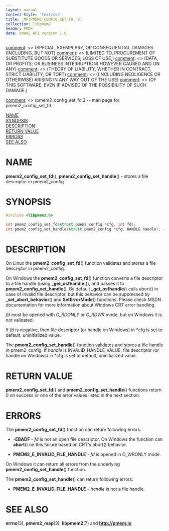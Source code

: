 ```yaml
---
layout: manual
Content-Style: 'text/css'
title: _MP(PMEM2_CONFIG_SET_FD, 3)
collection: libpmem2
header: PMDK
date: pmem2 API version 1.0
...
```


[comment]: <> (Copyright 2019, Intel Corporation)

[comment]: <> (Redistribution and use in source and binary forms, with or without)
[comment]: <> (modification, are permitted provided that the following conditions)
[comment]: <> (are met:)
[comment]: <> (    * Redistributions of source code must retain the above copyright)
[comment]: <> (      notice, this list of conditions and the following disclaimer.)
[comment]: <> (    * Redistributions in binary form must reproduce the above copyright)
[comment]: <> (      notice, this list of conditions and the following disclaimer in)
[comment]: <> (      the documentation and/or other materials provided with the)
[comment]: <> (      distribution.)
[comment]: <> (    * Neither the name of the copyright holder nor the names of its)
[comment]: <> (      contributors may be used to endorse or promote products derived)
[comment]: <> (      from this software without specific prior written permission.)

[comment]: <> (THIS SOFTWARE IS PROVIDED BY THE COPYRIGHT HOLDERS AND CONTRIBUTORS)
[comment]: <> ("AS IS" AND ANY EXPRESS OR IMPLIED WARRANTIES, INCLUDING, BUT NOT)
[comment]: <> (LIMITED TO, THE IMPLIED WARRANTIES OF MERCHANTABILITY AND FITNESS FOR)
[comment]: <> (A PARTICULAR PURPOSE ARE DISCLAIMED. IN NO EVENT SHALL THE COPYRIGHT)
[comment]: <> (OWNER OR CONTRIBUTORS BE LIABLE FOR ANY DIRECT, INDIRECT, INCIDENTAL,)
[comment]: <> (SPECIAL, EXEMPLARY, OR CONSEQUENTIAL DAMAGES (INCLUDING, BUT NOT)
[comment]: <> (LIMITED TO, PROCUREMENT OF SUBSTITUTE GOODS OR SERVICES; LOSS OF USE,)
[comment]: <> (DATA, OR PROFITS; OR BUSINESS INTERRUPTION) HOWEVER CAUSED AND ON ANY)
[comment]: <> (THEORY OF LIABILITY, WHETHER IN CONTRACT, STRICT LIABILITY, OR TORT)
[comment]: <> ((INCLUDING NEGLIGENCE OR OTHERWISE) ARISING IN ANY WAY OUT OF THE USE)
[comment]: <> (OF THIS SOFTWARE, EVEN IF ADVISED OF THE POSSIBILITY OF SUCH DAMAGE.)

[comment]: <> (pmem2_config_set_fd.3 -- man page for pmem2_config_set_fd

[NAME](#name)<br />
[SYNOPSIS](#synopsis)<br />
[DESCRIPTION](#description)<br />
[RETURN VALUE](#return-value)<br />
[ERRORS](#errors)<br />
[SEE ALSO](#see-also)<br />

# NAME #

**pmem2_config_set_fd**(), **pmem2_config_set_handle**() - stores a file descriptor in pmem2_config

# SYNOPSIS #

```c
#include <libpmem2.h>

int pmem2_config_set_fd(struct pmem2_config *cfg, int fd);
int pmem2_config_set_handle(struct pmem2_config *cfg, HANDLE handle); /* Windows only */
```

# DESCRIPTION #

On Linux the **pmem2_config_set_fd**() function validates and stores a file descriptor in pmem2_config.

On Windows the **pmem2_config_set_fd**() function converts a file descriptor to a file handle (using **\_get_osfhandle**()), and passes it to **pmem2_config_set_handle**().
By default **\_get_osfhandle**() calls abort() in case of invalid file descriptor, but this behavior can be suppressed by **\_set_abort_behavior**() and **SetErrorMode**() functions.
Please check MSDN documentation for more information about Windows CRT error handling.

*fd* must be opened with *O_RDONLY* or *O_RDWR* mode, but on Windows it is not validated.

If *fd* is negative, then file descriptor (or handle on Windows) in *cfg is set to default, uninitialized value.

The **pmem2_config_set_handle**() function validates and stores a file handle in pmem2_config.
If *handle* is INVALID_HANDLE_VALUE, file descriptor (or handle on Windows) in *cfg is set to default, uninitialized value.

# RETURN VALUE #

**pmem2_config_set_fd**() and **pmem2_config_set_handle**() functions return 0 on success or one of the error values listed in the next section.

# ERRORS #
The **pmem2_config_set_fd**() function can return following errors:

 * **-EBADF** - *fd* is not an open file descriptor. On Windows the function can **abort**() on this failure based on CRT's abort() behavior.

 * **PMEM2_E_INVALID_FILE_HANDLE** - *fd* is opened in O_WRONLY mode.

On Windows it can return all errors from the underlying **pmem2_config_set_handle**() function.

The **pmem2_config_set_handle**() can return following errors:

 * **PMEM2_E_INVALID_FILE_HANDLE** - *handle* is not a file handle.

# SEE ALSO #
**errno**(3), **pmem2_map**(3), **libpmem2**(7)
and **<http://pmem.io>**
